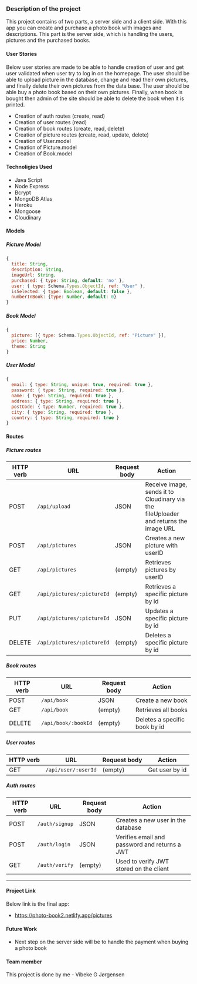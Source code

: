 ### Description of the project

This project contains of two parts, a server side and a client side. With this app you can create and purchase a photo book with images and descriptions. This part is the server side, which is handling the users, pictures and the purchased books.

#### User Stories
Below user stories are made to be able to handle creation of user and get user validated when user try to log in on the homepage. The user should be able to upload picture in the database, change and read their own pictures, and finally delete their own pictures from the data base. The user should be able buy a photo book based on their own pictures. Finally, when book is bought then admin of the site should be able to delete the book when it is printed.

- Creation of auth routes (create, read)
- Creation of user routes (read)
- Creation of book routes (create, read, delete)
- Creation of picture routes (create, read, update, delete)
- Creation of User.model
- Creation of Picture.model
- Creation of Book.model

#### Technoligies Used
- Java Script
- Node Express
- Bcrypt
- MongoDB Atlas
- Heroku
- Mongoose
- Cloudinary

#### Models
##### Picture Model
```js
{
  title: String,
  description: String,
  imageUrl: String,
  purchased: { type: String, default: 'no' },
  user: { type: Schema.Types.ObjectId, ref: "User" },
  isSelected: { type: Boolean, default: false },
  numberInBook: {type: Number, default: 0}
}
```

##### Book Model
```js
{
  picture: [{ type: Schema.Types.ObjectId, ref: "Picture" }],
  price: Number,
  theme: String
}
```

##### User Model
```js
{
  email: { type: String, unique: true, required: true },
  password: { type: String, required: true },
  name: { type: String, required: true },
  address: { type: String, required: true },
  postCode: { type: Number, required: true },
  city: { type: String, required: true },
  country: { type: String, required: true }
}
```

#### Routes

##### Picture routes

| HTTP verb | URL                        | Request body | Action                                                                              |
| --------- | -------------------------- | ------------ | ------------------------------------------------------------------------------------|
| POST      | `/api/upload`              | JSON         | Receive image, sends it to Cloudinary via the fileUploader and returns the image URL|
| POST      | `/api/pictures`            | JSON         | Creates a new picture with userID                                                   |
| GET       | `/api/pictures`            | (empty)      | Retrieves pictures by userID                                                        |
| GET       | `/api/pictures/:pictureId` | (empty)      | Retrieves a specific picture by id                                                  |
| PUT       | `/api/pictures/:pictureId` | JSON         | Updates a specific picture by id                                                    |
| DELETE    | `/api/pictures/:pictureId` | (empty)      | Deletes a specific picture by id                                                    |

##### Book routes

| HTTP verb | URL                        | Request body | Action                        |
| --------- | -------------------------- | ------------ | ----------------------------- |
| POST      | `/api/book`                | JSON         | Create a new book             |
| GET       | `/api/book`                | (empty)      | Retrieves all books           |
| DELETE    | `/api/book/:bookId`        | (empty)      | Deletes a specific book by id |

##### User routes

| HTTP verb | URL                  | Request body | Action                     |
| --------- | -------------------- | ------------ | -------------------------- |
| GET       | `/api/user/:userId`  | (empty)      | Get user by id             |

##### Auth routes
| HTTP verb | URL                        | Request body | Action                                         |
| --------- | -------------------------- | ------------ | ---------------------------------------------- |
| POST      | `/auth/signup`             | JSON         | Creates a new user in the database             |
| POST      | `/auth/login`              | JSON         | Verifies email and password and returns a JWT  |
| GET       | `/auth/verify`             | (empty)      | Used to verify JWT stored on the client        |

<hr>

#### Project Link
Below link is the final app:
- https://photo-book2.netlify.app/pictures

#### Future Work
- Next step on the server side will be to handle the payment when buying a photo book

#### Team member
This project is done by me - Vibeke G Jørgensen


